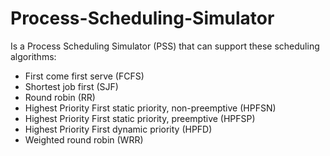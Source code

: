 # Process-Scheduling-Simulator
Is a Process Scheduling Simulator (PSS) that can support these scheduling algorithms:
- First come first serve (FCFS)
- Shortest job first (SJF)
- Round robin (RR)
- Highest Priority First static priority, non-preemptive (HPFSN)
- Highest Priority First static priority, preemptive (HPFSP)
- Highest Priority First dynamic priority (HPFD) 
- Weighted round robin (WRR)
